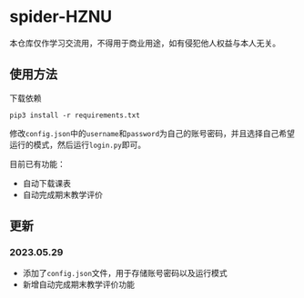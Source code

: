# spider-HZNU
本仓库仅作学习交流用，不得用于商业用途，如有侵犯他人权益与本人无关。
## 使用方法
下载依赖
```shell
pip3 install -r requirements.txt
```
修改`config.json`中的`username`和`password`为自己的账号密码，并且选择自己希望运行的模式，然后运行`login.py`即可。

目前已有功能：
- 自动下载课表
- 自动完成期末教学评价
## 更新
### 2023.05.29
- 添加了`config.json`文件，用于存储账号密码以及运行模式
- 新增自动完成期末教学评价功能
